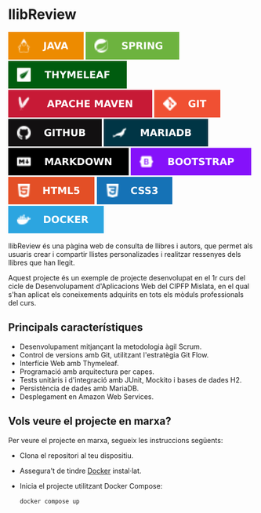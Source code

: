 # llibReview
![Java](docs/img/java.svg)
![Spring Boot](docs/img/spring_boot.svg)
![Thymeleaf](docs/img/thymeleaf.svg)
![Maven](docs/img/maven.svg)
![Git](docs/img/git.svg)
![GitHub](docs/img/github.svg)
![MariaDB](docs/img/mariadb.svg)
![Markdown](docs/img/markdown.svg)
![Bootstrap](docs/img/bootstrap.svg)
![HTML5](docs/img/html5.svg)
![CSS3](docs/img/css3.svg)
![Docker](docs/img/docker.svg)

llibReview és una pàgina web de consulta de llibres i autors,
que permet als usuaris crear i compartir llistes personalizades
i realitzar ressenyes dels llibres que han llegit.

Aquest projecte és un exemple de projecte desenvolupat en el 1r curs del cicle
de Desenvolupament d'Aplicacions Web del CIPFP Mislata, en el qual s'han aplicat
els coneixements adquirits en tots els mòduls professionals del curs.

## Principals característiques
- Desenvolupament mitjançant la metodologia àgil Scrum.
- Control de versions amb Git, utilitzant l'estratègia Git Flow.
- Interfície Web amb Thymeleaf.
- Programació amb arquitectura per capes.
- Tests unitàris i d'integració amb JUnit, Mockito i bases de dades H2.
- Persistència de dades amb MariaDB.
- Desplegament en Amazon Web Services.


## Vols veure el projecte en marxa?
Per veure el projecte en marxa, segueix les instruccions següents:

- Clona el repositori al teu dispositiu.
- Assegura't de tindre [Docker][docker] instal·lat.
- Inicia el projecte utilitzant Docker Compose:

    ```bash
    docker compose up
    ```

[docker]: https://www.docker.com/
